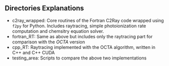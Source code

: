 ## Directories Explanations
* c2ray_wrapped: Core routines of the Fortran C2Ray code wrapped using `f2py` for Python. Includes raytracing, simple photoionization rate computation and chemsitry equation solver.
* fortran_RT: Same as above but includes only the raytracing part for comparison with the *OCTA* version
* cpp_RT: Raytracing implemented with the OCTA algorithm, written in C++ and C++ CUDA
* testing_area: Scripts to compare the above two implementations